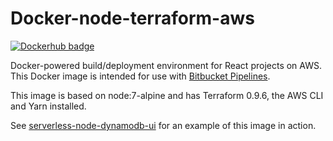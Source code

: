 # Docker-node-terraform-aws

[![Dockerhub badge](http://dockeri.co/image/jch254/docker-node-terraform-aws)](https://hub.docker.com/r/jch254/docker-node-terraform-aws)

Docker-powered build/deployment environment for React projects on AWS. This Docker image is intended for use with [Bitbucket Pipelines](https://bitbucket.org/product/features/pipelines).

This image is based on node:7-alpine and has Terraform 0.9.6, the AWS CLI and Yarn installed.

See [serverless-node-dynamodb-ui](https://github.com/jch254/serverless-node-dynamodb-ui) for an example of this image in action.
